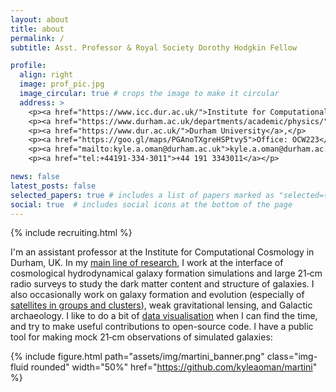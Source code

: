 ```yaml
---
layout: about
title: about
permalink: /
subtitle: Asst. Professor & Royal Society Dorothy Hodgkin Fellow

profile:
  align: right
  image: prof_pic.jpg
  image_circular: true # crops the image to make it circular
  address: >
    <p><a href="https://www.icc.dur.ac.uk/">Institute for Computational Cosmology</a>,</p>
    <p><a href="https://www.durham.ac.uk/departments/academic/physics/">Physics Department</a>,</p>
    <p><a href="https://www.dur.ac.uk/">Durham University</a>,</p>
    <p><a href="https://goo.gl/maps/PGAnoTXgreHSPtvy5">Office: OCW223</a></p>
    <p><a href="mailto:kyle.a.oman@durham.ac.uk">kyle.a.oman@durham.ac.uk</a></p>
    <p><a href="tel:+44191-334-3011">+44 191 3343011</a></p>

news: false
latest_posts: false
selected_papers: true # includes a list of papers marked as "selected={true}"
social: true  # includes social icons at the bottom of the page
---
```


{% include recruiting.html %}

I'm an assistant professor at the Institute for Computational Cosmology in Durham, UK. In my [main line of research](/projects/dm), I work at the interface of cosmological hydrodynamical galaxy formation simulations and large 21&#8209;cm radio surveys to study the dark matter content and structure of galaxies. I also occasionally work on galaxy formation and evolution (especially of [satellites in groups and clusters](/projects/satellites)), weak gravitational lensing, and Galactic archaeology. I like to do a bit of [data visualisation](/projects/vis) when I can find the time, and try to make useful contributions to open-source code. I have a public tool for making mock 21&#8209;cm observations of simulated galaxies:

{% include figure.html path="assets/img/martini_banner.png" class="img-fluid rounded" width="50%" href="https://github.com/kyleaoman/martini" %}
